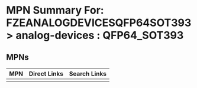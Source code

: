 



# MPN Summary For: FZEANALOGDEVICESQFP64SOT393 > analog-devices : QFP64_SOT393

## MPNs
  

|MPN|Direct Links|Search Links|
| :--- | :--- | :--- |
||||

